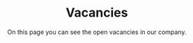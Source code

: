 ---
layout: layouts/vacancies.njk
title: Vacancies
subtitle: On this page you can see the open vacancies in our company.
eleventyNavigation:
  key: Vacancies
  order: 1
---
